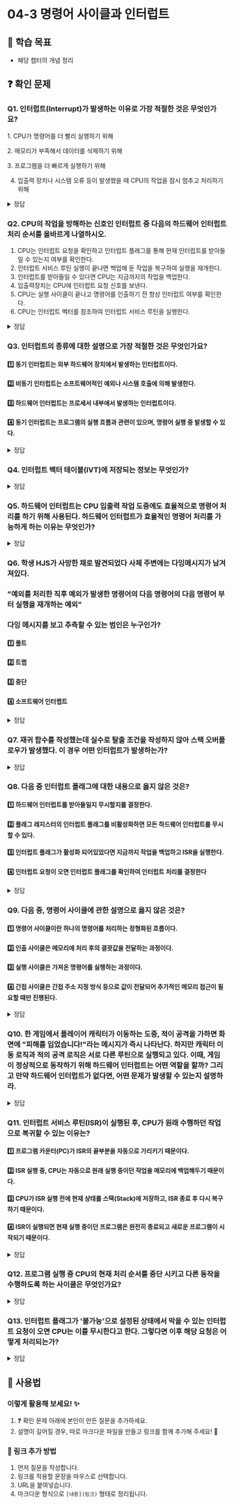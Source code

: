 # 04-3 명령어 사이클과 인터럽트

## 📌 학습 목표
- 해당 챕터의 개념 정리

## ❓ 확인 문제
### Q1. 인터럽트(Interrupt)가 발생하는 이유로 가장 적절한 것은 무엇인가요?

1️. CPU가 명령어를 더 빨리 실행하기 위해

2️. 메모리가 부족해서 데이터를 삭제하기 위해

3️. 프로그램을 더 빠르게 실행하기 위해

4. 입출력 장치나 시스템 오류 등이 발생했을 때 CPU의 작업을 잠시 멈추고 처리하기 위해

<details>
<summary>정답</summary>

- **4️. 입출력 장치나 시스템 오류 등이 발생했을 때 CPU의 작업을 잠시 멈추고 처리하기 위해.**   
  - 입출력 장치의 요청, 키보드 입력, 소프트웨어 예외(예: 0으로 나누기 오류) 등이 발생하면 CPU는 현재 작업을 중단하고, 해당 요청을 우선 처리합니다
  - 예를 들어, 프린터가 인쇄를 완료하면 CPU는 인터럽트를 받아 다음 인쇄 작업을 시작합니다.

**[해설]**

- **인터럽트(Interrupt)**
	- CPU가 특정 작업을 수행 중일 때 긴급한 사건이 발생하면 현재 작업을 멈추고 먼저 처리하도록 하는 기능



- **1.  CPU가 명령어를 더 빨리 실행하기 위해**   
  - 인터럽트는 메모리 공간을 확보하는 기능 X
  - 메모리가 부족할 경우, 컴퓨터는 다른 방법으로 공간을 확보하지만, 이 과정에서 인터럽트가 꼭 필요한 것은 아닙니다.


- **2. 메모리가 부족해서 데이터를 삭제하기 위해**   
  - 메모리 부족은 일반적으로 가상 메모리 기법(Paging, Swapping)으로 해결됩니다.
  - 인터럽트는 메모리 관리와 직접적인 연관이 없습니다
  

- **3. 프로그램을 더 빠르게 실행하기 위해** 
  - 오히려 인터럽트가 많아지면 프로그램 실행 속도가 느려질 수 있습니다.
  - 인터럽트는 긴급한 이벤트를 먼저 처리하는 기능이지, CPU 속도를 증가시키는 기능이 아닙니다.
  
---

</details>

### Q2. CPU의 작업을 방해하는 신호인 인터럽트 중 다음의 하드웨어 인터럽트 처리 순서를 올바르게 나열하시오.

1. CPU는 인터럽트 요청을 확인하고 인터럽트 플래그를 통해 현재 인터럽트를 받아들일 수 있는지 여부를 확인한다.
2. 인터럽트 서비스 루틴 실행이 끝나면 백업해 둔 작업을 복구하여 실행을 재개한다. 
3. 인터럽트를 받아들일 수 있다면 CPU는 지금까지의 작업을 백업한다.
4. 입출력장치는 CPU에 인터럽트 요청 신호를 보낸다.
5. CPU는 실행 사이클이 끝나고 명령어를 인출하기 전 항상 인터럽트 여부를 확인한다.
6. CPU는 인터럽트 벡터를 참조하여 인터럽트 서비스 루틴을 실행한다.

<details>
<summary>정답</summary>

(4) -> (5) -> (1) -> (3) -> (6) -> (2)

**[해설]**

인터럽트(Interrupt)는 **CPU가 실행 중인 작업을 일시적으로 중단하고, 특정 이벤트(예: 입출력 완료, 타이머 이벤트, 오류 발생 등)를 처리하기 위해 실행되는 메커니즘**이다.  
인터럽트는 **동기 인터럽트**와 **비동기 인터럽트(하드웨어 인터럽트)**로 나뉘며, 이 문제에서는 **하드웨어 인터럽트의 처리 과정**을 다룬다.  

---

### **🔹 인터럽트 처리 과정 상세 설명**  

1️⃣ **(4) 입출력장치는 CPU에 인터럽트 요청 신호를 보낸다.**  
   - 키보드 입력, 디스크 입출력, 네트워크 이벤트 등 **외부 장치(입출력 장치)가 CPU에 인터럽트 요청(Interrupt Request, IRQ) 신호를 보낸다.**  
   - 이 신호는 **인터럽트 컨트롤러**를 통해 CPU에 전달된다.  

2️⃣ **(5) CPU는 실행 사이클이 끝나고 명령어를 인출하기 전 항상 인터럽트 여부를 확인한다.**  
   - CPU는 **명령어 실행이 끝난 후** 새로운 명령어를 가져오기 전에 **인터럽트 요청이 있는지 확인**한다.  
   - 만약 인터럽트가 있다면, 현재 실행 중인 프로세스를 일시 중단하고 인터럽트를 처리한다.  

3️⃣ **(1) CPU는 인터럽트 요청을 확인하고 인터럽트 플래그를 통해 현재 인터럽트를 받아들일 수 있는지 여부를 확인한다.**  
   - CPU는 **인터럽트 가능 여부(플래그 상태)와 인터럽트 우선순위(다른 인터럽트와의 비교)**를 확인한다.  
   - 만약 현재 인터럽트를 처리할 수 없다면, 요청을 보류하고 기존 작업을 계속 진행한다.  

4️⃣ **(3) 인터럽트를 받아들일 수 있다면 CPU는 지금까지의 작업을 백업한다.**  
   - 현재 실행 중이던 명령어의 **레지스터 값, 프로그램 카운터(PC), 플래그 레지스터** 등을 **스택(Stack)에 저장하여 나중에 복구할 수 있도록 한다.**  
   - 이렇게 하면 인터럽트 처리가 끝난 후 원래 작업으로 복귀할 수 있다.  

5️⃣ **(6) CPU는 인터럽트 벡터를 참조하여 인터럽트 서비스 루틴을 실행한다.**  
   - CPU는 **인터럽트 벡터 테이블(Interrupt Vector Table, IVT)을 참조하여 해당 인터럽트에 맞는 인터럽트 서비스 루틴(ISR, Interrupt Service Routine)을 실행한다.**  
   - ISR은 **해당 인터럽트 요청을 처리하는 코드(예: 키보드 입력 처리, 네트워크 패킷 수신 처리 등)이다.**  

6️⃣ **(2) 인터럽트 서비스 루틴 실행이 끝나면 백업해 둔 작업을 복구하여 실행을 재개한다.**  
   - 인터럽트 처리가 완료되면, **스택에 저장해 둔 레지스터와 프로그램 카운터(PC) 값을 복원하여 원래 실행하던 프로그램으로 돌아간다.**  
   - 이후 CPU는 중단되었던 작업을 다시 수행한다.  

  ---

</details>

### Q3. 인터럽트의 종류에 대한 설명으로 가장 적절한 것은 무엇인가요?  


#### 1️⃣ 동기 인터럽트는 외부 하드웨어 장치에서 발생하는 인터럽트이다.  
#### 2️⃣ 비동기 인터럽트는 소프트웨어적인 예외나 시스템 호출에 의해 발생한다.  
#### 3️⃣ 하드웨어 인터럽트는 프로세서 내부에서 발생하는 인터럽트이다.  
#### 4️⃣ 동기 인터럽트는 프로그램의 실행 흐름과 관련이 있으며, 명령어 실행 중 발생할 수 있다.  

<details>
<summary>정답</summary>

- #### 4️⃣ 동기 인터럽트는 프로그램의 실행 흐름과 관련이 있으며, 명령어 실행 중 발생할 수 있다. 
  - 동기 인터럽트는 프로그램 실행 중 발생하는 예외나 시스템 호출 등의 원인으로 발생합니다.  
#### 소프트웨어 인터럽트 
- **소프트웨어에서 실행 중 발생**하는 인터럽트.
- **예:**  
  - `System Call`= 운영체제의 기능을 사용하기 위한 요청
  - `Exception` = 예외 처리

---

### **인터럽트의 종류**  
인터럽트는 크게 **동기 인터럽트**와 **비동기 인터럽트**로 구분됩니다.  

#### **1️⃣ 동기 인터럽트 **
- 프로그램의 **명령어 실행 중 발생**하는 인터럽트로, 실행 흐름과 관련이 있음.
- **발생 원인:**  
  - 0으로 나누기
  - 잘못된 메모리 접근 
  - 시스템 호출  

#### **2️⃣ 비동기 인터럽트 **
- 프로그램의 실행과는 **독립적으로 발생**하는 인터럽트.
- **발생 원인:**  
  - 키보드 입력 (`Keyboard Interrupt`)  
  - 네트워크 패킷 도착  
  - 타이머 인터럽트 (`Timer Interrupt`)  

#### **3️⃣ 하드웨어 인터럽트 **
- **외부 장치**에서 발생하며, 비동기 인터럽트에 해당함.


---

### **자바의 인터럽트 **
- `interrupt()`  
> - **작업이 오래 걸리는 스레드**를 안전하게 종료해야 할 때 활용
> - 무한 루프를 실행 중인 스레드를 종료할 때 사용
- `isInterrupted()`
> - 스레드가 중단 요청을 받았는지 확인
> - **여러 번 인터럽트를 확인**해야 하는 반복 작업 시 사용
- `Thread.interrupted()`
> - 현재 실행 중인 스레드가 인터럽트를 받았는지 확인하고, 즉시 플래그를 초기화
> - **한 번만 인터럽트를 체크**해야 하는 경우 사용
> - 인터럽트 플래그를 **초기화**


---

</details>


### Q4. 인터럽트 벡터 테이블(IVT)에 저장되는 정보는 무엇인가?

<details>
<summary>정답</summary>

 인터럽트 벡터 테이블(IVT, Interrupt Vector Table)에는 **각 인터럽트 번호(Interrupt Number)** 와 해당 인터럽트를 처리할 ISR(인터럽트 서비스 루틴)의 주소가 저장되어 있다.<br>
CPU는 인터럽트가 발생하면 인터럽트 벡터 테이블을 참조하여 ISR의 주소를 찾아 실행한다.

</details>

### Q5. 하드웨어 인터럽트는 CPU 입출력 작업 도중에도 효율적으로 명령어 처리를 하기 위해 사용된다. 하드웨어 인터럽트가 효율적인 명령어 처리를 가능하게 하는 이유는 무엇인가?

<details>
<summary>정답</summary>

- 만약 하드웨어 인터럽트를 사용하지 않는다면, CPU가 하드웨어에 명령한 작업 완료 여부를 확인하기 위한 주기적인 비용이 필요하다. 이는 CPU의 작업을 방해하는 CPU 사이클 낭비 요소로 볼 수 있다.

- 하지만 하드웨어 인터럽트를 이용하면 CPU가 주기적으로 완료 여부를 확인하지 않고,  작업 완료 시 입력 알림 즉 인터럽트를 받아 그전까지 다른 작업을 처리할 수 있다.

- 이러한 이유로 하드웨어 인터럽트를 사용하면 그렇지 않은 경우와 비교했을 때, 효율적인 명령어 처리가 가능하게 된다.

---

</details>

### Q6. 학생 HJS가 사망한 채로 발견되었다 사체 주변에는 다잉메시지가 남겨져있다.
### "예외를 처리한 직후 예외가 발생한 명령어의 다음 명령어의 다음 명령어 부터 실행을 재개하는 예외"
### 다잉 메시지를 보고 추측할 수 있는 범인은 누구인가?  


#### 1️⃣ 폴트 
#### 2️⃣ 트랩  
#### 3️⃣ 중단  
#### 4️⃣ 소프트웨어 인터랩트  

<details>
<summary>정답</summary>

- #### 2️⃣ 트랩 
  - 트랩은 예외를 처리한 직후 예외가 발생한 명령어의 다음 명령어의 다음 명령어 부터 실행을 재개하는 예외이다.  
  - 교재에서는 디버깅이이 대표적인 트랩의 예라고 합니다. 

**[해설]**

- **1  폴트는 예외를 처리한 직후 예외가 발생한 명령어부터 실행을 재개하는 예외.**  ❌ 
  -  명령어를 실행시키기 위해 보조 기억장치에 데이터를 자져와야 하는 상황을 예로 들고 있습니다. 

- **3  중단은 CPU가 실행 중인 프로그램을 강제로 중단 시킬 수 밖에 없는 심각한 오류를 발견했을 때 발생하는 예외외.**  ❌ 
 
  
- **4  소프트웨어 인터럽트는 시스템 호출이 발생할 때만 나타난다.**  ❌ 
  - 자세한 내용은 9장에서 설명한다고 교재에 서술. 
  
---

</details>

### Q7. 재귀 함수를 작성했는데 실수로 탈출 조건을 작성하지 않아 스택 오버플로우가 발생했다. 이 경우 어떤 인터럽트가 발생하는가?

<details>
<summary>정답</summary>

<h4>동기 인터럽트 중 중단이 발생한다.</h4>

- 중단(Abort)
	- CPU가 강제로 끊어야만 하는 심각한 오류

- 스택 오버플로우는 스택 메모리를 초과하는 메모리 쓰기가 감지되면 CPU가 이를 보호 예외로 처리하고 복구가 불가능 한 경우 중단 발생

</details>

### Q8. 다음 중 인터럽트 플래그에 대한 내용으로 옳지 않은 것은?

#### 1️⃣ 하드웨어 인터럽트를 받아들일지 무시할지를 결정한다.
#### 2️⃣ 플래그 레지스터의 인터럽트 플래그를 비활성화하면 모든 하드웨어 인터럽트를 무시할 수 있다.
#### 3️⃣ 인터럽트 플래그가 활성화 되어있었다면 지금까지 작업을 백업하고 ISR을 실행한다.
#### 4️⃣ 인터럽트 요청이 오면 인터럽트 플래그를 확인하여 인터럽트 처리를 결정한다

<details>
<summary>정답</summary>

<h4>2️⃣ 플래그 레지스터의 인터럽트 플래그를 비활성화하면 모든 하드웨어 인터럽트를 무시할 수 있다.</h4>

- 인터럽트 플래그가 비활성화 되어있어도 하드웨어 고장 등으로 인한 우선 순위가 높은 인터럽트 요청 신호가 오면 인터럽트를 처리 해야 함.

</details>

### Q9. 다음 중, 명령어 사이클에 관한 설명으로 옳지 않은 것은?

#### 1️⃣ 명령어 사이클이란 하나의 명령어를 처리하는 정형화된 흐름이다.
#### 2️⃣ 인출 사이클은 메모리에 처리 후의 결괏값을 전달하는 과정이다.
#### 3️⃣ 실행 사이클은 가져온 명령어를 실행하는 과정이다.
#### 4️⃣ 간접 사이클은 간접 주소 지정 방식 등으로 값이 전달되어 추가적인 메모리 접근이 필요할 때만 진행된다.

<details>
<summary>정답</summary>

<h4>2️⃣ 인출 사이클은 메모리에 처리 후의 결괏값을 전달하는 과정이다.</h4>

- 인출 사이클은 메모리로 결괏값을 전달하는 과정이 아닌 메모리에서 CPU로 명령어를 가져오는 과정이다.

</details>

### Q10. 한 게임에서 플레이어 캐릭터가 이동하는 도중, 적이 공격을 가하면 화면에 "피해를 입었습니다!"라는 메시지가 즉시 나타난다. 하지만 캐릭터 이동 로직과 적의 공격 로직은 서로 다른 루틴으로 실행되고 있다. 이때, 게임이 정상적으로 동작하기 위해 하드웨어 인터럽트는 어떤 역할을 할까? 그리고 만약 하드웨어 인터럽트가 없다면, 어떤 문제가 발생할 수 있는지 설명하라.

<details>
<summary>정답</summary>

<h4>게임에서 하드웨어 인터럽트는 적의 공격 입력(예: 키보드 입력 등)이 발생하면 즉시 CPU가 해당 이벤트를 처리하도록 개입하는 역할을 한다.</h4>

- 캐릭터 이동 루틴이 실행되고 있을 때, 적이 공격하면 인터럽트 컨트롤러가 CPU에 신호를 보냄.
- CPU는 현재 실행 중이던 캐릭터 이동 루틴을 일시 중단하고, 적의 공격 처리 루틴(예: HP 감소, 피해 애니메이션, 메시지 출력 등)으로 즉시 전환함.
- 공격 처리가 끝난 후, CPU는 원래 수행하던 캐릭터 이동 루틴으로 복귀.

</details>

### Q11. 인터럽트 서비스 루틴(ISR)이 실행된 후, CPU가 원래 수행하던 작업으로 복귀할 수 있는 이유는?
#### 1️⃣ 프로그램 카운터(PC)가 ISR의 끝부분을 자동으로 가리키기 때문이다.
#### 2️⃣ ISR 실행 중, CPU는 자동으로 원래 실행 중이던 작업을 메모리에 백업해두기 때문이다.
#### 3️⃣ CPU가 ISR 실행 전에 현재 상태를 스택(Stack)에 저장하고, ISR 종료 후 다시 복구하기 때문이다.
#### 4️⃣ ISR이 실행되면 현재 실행 중이던 프로그램은 완전히 종료되고 새로운 프로그램이 시작되기 때문이다.

<details> <summary>정답</summary>

#### 3️⃣ CPU가 ISR 실행 전에 현재 상태를 스택(Stack)에 저장하고, ISR 종료 후 다시 복구하기 때문이다.

- 인터럽트가 발생하면 CPU는 현재 실행 중인 명령어의 주소(PC), 레지스터 값, 플래그 레지스터 상태 등을 스택에 저장함.
- ISR 실행 후, CPU는 스택에서 원래 상태를 복구하고 인터럽트가 발생하기 전 명령어 다음부터 실행을 재개함.
- 반면, 1번(PC 자동 복구)는 틀림 → PC는 인터럽트 처리 후 수동 복구됨.
- 2번(CPU가 자동 백업)는 틀림 → 백업은 스택을 통해 이루어짐.
- 4번(원래 프로그램이 종료됨)는 틀림 → ISR이 실행된 후 원래 작업을 계속 수행함.

</details>

### Q12. 프로그램 실행 중 CPU의 현재 처리 순서를 중단 시키고 다른 동작을 수행하도록 하는 사이클은 무엇인가요?

<details>
<summary>정답</summary>

#### 인터럽트 사이클(Interrupt Cycle)
- 인터럽트 요청이 발생했을 때, CPU는 원래 프로그램 수행 중단하고 요구된 인터럽트를 위한 서비스 프로그램 먼저 수행
- 인터럽트 서비스 루틴(ISR: Interrupt Service Routine): 인터럽트를 처리하기 위한 프로그램

---

</details>

### Q13. 인터럽트 플래그가 '불가능'으로 설정된 상태에서 막을 수 있는 인터럽트 요청이 오면 CPU는 이를 무시한다고 한다. 그렇다면 이후 해당 요청은 어떻게 처리되는가?

<details>
<summary>정답</summary>

- 대부분의 경우, 인터럽트 컨트롤러가 요청을 유지(Pending)하고 있다가 IF가 다시 "가능"으로 바뀌면 처리한다.
- 하지만 엣지 트리거 방식의 경우, 인터럽트 요청이 사라질 수도 있다.
- 엣지 크리거 인터럽트란 신호가 변하는 순간만을 감지하는 방식으로, 예를 들어 키보드 입력이 있다. 

</details>

## 📝 사용법  
### 이렇게 활용해 보세요! ✨  
1. ❓ 확인 문제 아래에 본인이 만든 질문을 추가하세요.  
2. 설명이 길어질 경우, 따로 마크다운 파일을 만들고 링크를 함께 추가해 주세요! 🔗  

### 🔗 링크 추가 방법  
1. 먼저 질문을 작성합니다.  
2. 링크를 적용할 문장을 마우스로 선택합니다.  
3. URL을 붙여넣습니다.  
4. 마크다운 형식으로 `[내용](링크)` 형태로 정리됩니다.  
